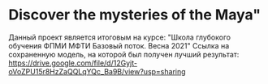 # Discover the mysteries of the Maya"
Данный проект является итоговым на курсе:
"Школа глубокого обучения ФПМИ МФТИ
Базовый поток. Весна 2021"
Ссылка на сохраненную модель, на которой был получен лучший результат:
https://drive.google.com/file/d/12Gyjt-oVoZPU15r8HzZaQQLqYQc_Ba9B/view?usp=sharing
